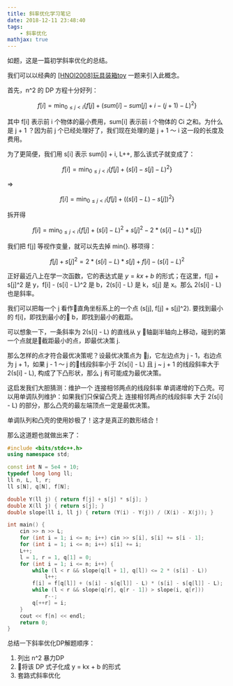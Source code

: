 ```yaml
---
title: 斜率优化学习笔记
date: 2018-12-11 23:48:40
tags:
    - 斜率优化
mathjax: true
---
```


如题，这是一篇初学斜率优化的总结。

我们可以以经典的 [[HNOI2008]玩具装箱toy](https://www.lydsy.com/JudgeOnline/problem.php?id=1010) 一题来引入此概念。

首先，n^2 的 DP 方程十分好列：

$$f[i] = \min_{0 \leq j < i}\{f[j] + (sum[i] - sum[j] + i - (j + 1) - L) ^ 2\}$$

其中 f[i] 表示前 i 个物体的最小费用，sum[i] 表示前 i 个物体的 Ci 之和。为什么是 j + 1 ？因为前 j 个已经处理好了，我们现在处理的是 j + 1 ～ i 这一段的长度及费用。

为了更简便，我们用 s[i] 表示 sum[i] + i, L++, 那么该式子就变成了：

$$f[i] = \min_{0 \leq j < i}\{f[j] + (s[i] - s[j] - L)^2\}$$

=>

$$f[i] = \min_{0 \leq j < i}\{f[j] + ((s[i] - L) - s[j])^2\}$$

拆开得

$$f[i] = \min_{0 \leq j < i}\{f[j] + (s[i] - L)^2 + s[j]^2 - 2 * (s[i] - L) * s[j]\}$$

我们把 f[j] 等视作变量，就可以先去掉 min{}. 移项得：

$$f[j] + s[j]^2 = 2 * (s[i] - L) * s[j] + f[i] - (s[i] - L)^2$$

正好最近八上在学一次函数，它的表达式是 $y = kx + b$ 的形式；在这里，f[j] + s[j]^2 是 y，f[i] - (s[i] - L)^2 是 b，2(s[i] - L) 是 k，s[j] 是 x。那么 2(s[i] - L) 也是斜率。

我们可以把每一个 j 看作直角坐标系上的一个点 (s[j], f[j] + s[j]^2). 要找到最小的 f[i]，即找到最小的 b，即找到最小的截距。

可以想象一下，一条斜率为 2(s[i] - L) 的直线从 y 轴副半轴向上移动，碰到的第一个点就是截距最小的点，即最优决策 j.

那么怎样的点才符合最优决策呢？设最优决策点为 j，它左边点为 j - 1，右边点为 j + 1，如果 j - 1 ～ j 的线段斜率小于 2(s[i] - L) 且 j ~ j + 1 的线段斜率大于 2(s[i] - L), 构成了下凸形状，那么 j 有可能成为最优决策。

这启发我们大胆猜测：维护一个 连接相邻两点的线段斜率 单调递增的下凸壳。可以用单调队列维护：如果我们只保留凸壳上 连接相邻两点的线段斜率 大于 2(s[i] - L) 的部分，那么凸壳的最左端顶点一定是最优决策。

单调队列和凸壳的使用妙极了！这才是真正的数形结合！

那么这道题也就做出来了：
``` c++
#include <bits/stdc++.h>
using namespace std;

const int N = 5e4 + 10;
typedef long long ll;
ll n, L, l, r;
ll s[N], q[N], f[N];

double Y(ll j) { return f[j] + s[j] * s[j]; }
double X(ll j) { return s[j]; }
double slope(ll i, ll j) { return (Y(i) - Y(j)) / (X(i) - X(j)); }

int main() {
    cin >> n >> L;
    for (int i = 1; i <= n; i++) cin >> s[i], s[i] += s[i - 1];
    for (int i = 1; i <= n; i++) s[i] += i;
    L++;
    l = 1, r = 1, q[1] = 0;
    for (int i = 1; i <= n; i++) {
        while (l < r && slope(q[l + 1], q[l]) <= 2 * (s[i] - L))
            l++;
        f[i] = f[q[l]] + (s[i] - s[q[l]] - L) * (s[i] - s[q[l]] - L);
        while (l < r && slope(q[r], q[r - 1]) > slope(i, q[r]))
            r--;
        q[++r] = i;
    }
    cout << f[n] << endl;
    return 0;
}
```

总结一下斜率优化DP解题顺序：
1. 列出 n^2 暴力DP
2. 将该 DP 式子化成 y = kx + b 的形式
3. 套路式斜率优化